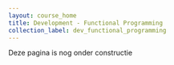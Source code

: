 ```yaml
---
layout: course_home
title: Development - Functional Programming
collection_label: dev_functional_programming
---
```


Deze pagina is nog onder constructie